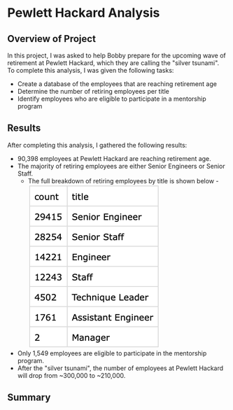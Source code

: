 # Pewlett Hackard Analysis

## Overview of Project
In this project, I was asked to help Bobby prepare for the upcoming wave of retirement at Pewlett Hackard, which they are calling the "silver tsunami". To complete this analysis, I was given the following tasks:
- Create a database of the employees that are reaching retirement age
- Determine the number of retiring employees per title
- Identify employees who are eligible to participate in a mentorship program

## Results
After completing this analysis, I gathered the following results:
- 90,398 employees at Pewlett Hackard are reaching retirement age.
- The majority of retiring employees are either Senior Engineers or Senior Staff.
  - The full breakdown of retiring employees by title is shown below
  -![Retiring Employees by Title](data/titles.png)
- Only 1,549 employees are eligible to participate in the mentorship program.
- After the "silver tsunami", the number of employees at Pewlett Hackard will drop from ~300,000 to ~210,000.

## Summary
